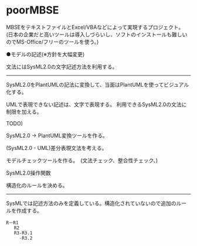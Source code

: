 # poorMBSE

MBSEをテキストファイルとExcel/VBAなどによって実現するプロジェクト。
(日本の企業だと高いツールは導入しづらいし、ソフトのインストールも難しいのでMS-Office/フリーのツールを使う。)

●モデルの記述(※方針を大幅変更)

文法にはSysML2.0の文字記述方法を利用する。

-----------------------------------------

SysML2.0をPlantUMLの記法に変換して、当面はPlantUMLを使ってビジュアル化する。

UMLで表現できない記述は、文字で表現する。
利用できるSysML2.0の文法に制限を加える。

TODO)

SysML2.0 -> PlantUML変換ツールを作る。　

(SysML2.0 - UML)差分表現文法を考える。

モデルチェックツールを作る。　(文法チェック、整合性チェック、)

SysML2.0操作関数

構造化のルールを決める。

-----------------------------------------

SysMLでは記述方法のみを定義している。構造化されていないので追加のルールを作成する。

```
R－R1
   R2
   R3-R3.1
     -R3.2
```
